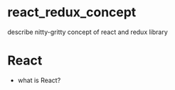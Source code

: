 # react_redux_concept
describe nitty-gritty concept of react and redux library

# React 
  - what is React?
  
